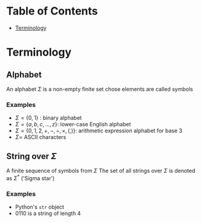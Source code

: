 # Table of Contents
- [Terminology](<#Terminology>)

# Terminology
## Alphabet
An alphabet $\Sigma$ is a non-empty finite set chose elements are called symbols
### Examples
- $\Sigma = \{0,1\}$ : binary alphabet
- $\Sigma = \{a,b,c,\dots,z\}$: lower-case English alphabet
- $\Sigma=\{0,1,2,+,-,\div,\times,(,)\}$: arithmetic expression alphabet for base 3
- $\Sigma=$ ASCII characters
## String over $\Sigma$
A finite sequence of symbols from $\Sigma$
The set of all strings over $\Sigma$ is denoted as $\Sigma^*$ ('Sigma star')
### Examples
- Python's `str` object
- $0110$ is a string of length 4 

